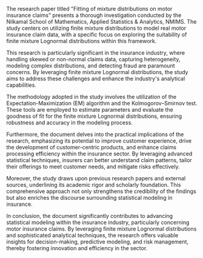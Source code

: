 The research paper titled "Fitting of mixture distributions on motor insurance claims" presents a thorough investigation conducted by the Nilkamal School of Mathematics, Applied Statistics & Analytics, NMIMS. The study centers on utilizing finite mixture distributions to model real motor insurance claim data, with a specific focus on exploring the suitability of finite mixture Lognormal distributions within this framework.

This research is particularly significant in the insurance industry, where handling skewed or non-normal claims data, capturing heterogeneity, modeling complex distributions, and detecting fraud are paramount concerns. By leveraging finite mixture Lognormal distributions, the study aims to address these challenges and enhance the industry's analytical capabilities.

The methodology adopted in the study involves the utilization of the Expectation-Maximization (EM) algorithm and the Kolmogorov–Smirnov test. These tools are employed to estimate parameters and evaluate the goodness of fit for the finite mixture Lognormal distributions, ensuring robustness and accuracy in the modeling process.

Furthermore, the document delves into the practical implications of the research, emphasizing its potential to improve customer experience, drive the development of customer-centric products, and enhance claims processing efficiency within the insurance sector. By leveraging advanced statistical techniques, insurers can better understand claim patterns, tailor their offerings to meet customer needs, and mitigate risks effectively.

Moreover, the study draws upon previous research papers and external sources, underlining its academic rigor and scholarly foundation. This comprehensive approach not only strengthens the credibility of the findings but also enriches the discourse surrounding statistical modeling in insurance.

In conclusion, the document significantly contributes to advancing statistical modeling within the insurance industry, particularly concerning motor insurance claims. By leveraging finite mixture Lognormal distributions and sophisticated analytical techniques, the research offers valuable insights for decision-making, predictive modeling, and risk management, thereby fostering innovation and efficiency in the sector.
